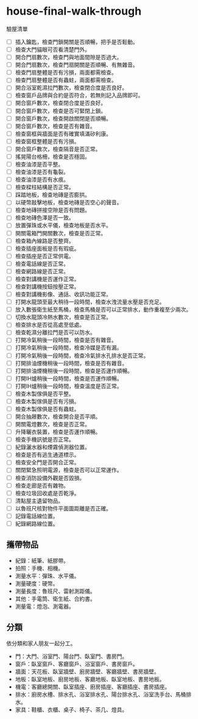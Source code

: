 # house-final-walk-through

驗屋清單

- [ ] 插入鑰匙，檢查門鎖開關是否順暢，把手是否鬆動。
- [ ] 檢查大門貓眼可否看清楚門外。
- [ ] 開合門扇數次，檢查門與地面間隙是否過大。
- [ ] 開合門扇數次，檢查門扇開關是否順暢、有無雜音。
- [ ] 檢查門扇整體是否有污損，兩面都需檢查。
- [ ] 檢查門扇整體是否有蟲蛀，兩面都需檢查。
- [ ] 開合浴室乾濕拉門數次，檢查閉合度是否良好。
- [ ] 檢查窗戶品牌與合約是否符合，若無則記入品牌即可。
- [ ] 開合窗戶數次，檢查閉合度是否良好。
- [ ] 開合窗戶數次，檢查是否可緊閉上鎖。
- [ ] 開合窗戶數次，檢查開啟關閉是否順暢。
- [ ] 開合窗戶數次，檢查是否有雜音。
- [ ] 檢查窗框與牆面是否有確實填滿矽利康。
- [ ] 檢查窗框整體是否有污損。
- [ ] 開合窗戶數次，檢查隔音是否正常。
- [ ] 搖晃陽台格柵，檢查是否穩固。
- [ ] 檢查油漆是否平整。
- [ ] 檢查油漆是否有龜裂。
- [ ] 檢查油漆是否有水痕。
- [ ] 檢查樑柱結構是否正常。
- [ ] 踩踏地板，檢查地磚是否膨拱。
- [ ] 以硬幣敲擊地板，檢查地磚是否空心的聲音。
- [ ] 檢查地磚拼接空隙是否有問題。
- [ ] 檢查地磚色澤是否一致。
- [ ] 放置彈珠或水平儀，檢查地板是否水平。
- [ ] 開關電箱門開關數次，檢查是否正常。
- [ ] 檢查箱內線路是否整齊。
- [ ] 檢查插座面板是否有瑕疵。
- [ ] 檢查插座是否正常供電。
- [ ] 檢查電話線是否正常。
- [ ] 檢查網路線是否正常。
- [ ] 檢查對講機是否運作正常。
- [ ] 檢查對講機按鈕按壓正常。
- [ ] 檢查對講機影像、通話、收訊功能正常。
- [ ] 打開水龍頭至最大稍待一段時間，檢查水洩流量水壓是否充足。
- [ ] 放入數張衛生紙至馬桶，檢查馬桶是否可以正常排水，動作重複至少兩次。
- [ ] 切換水龍頭冷熱水數次，檢查是否正常。
- [ ] 檢查排水是否從高處至低處。
- [ ] 檢查乾濕分離拉門是否可以防水。
- [ ] 打開冷氣稍後一段時間，檢查是否有雜音。
- [ ] 打開冷氣稍後一段時間，檢查冷媒是否有漏。
- [ ] 打開冷氣稍後一段時間，檢查冷氣排水孔排水是否正常。
- [ ] 打開排油煙機稍後一段時間，檢查是否有雜音。
- [ ] 打開排油煙機稍後一段時間，檢查是否運作順暢。
- [ ] 打開IH爐稍後一段時間，檢查是否運作順暢。
- [ ] 打開IH爐稍後一段時間，檢查溫度是否正常。
- [ ] 檢查木製傢俱是否平整。
- [ ] 檢查木製傢俱是否有污損。
- [ ] 檢查木製傢俱是否有蟲蛀。
- [ ] 開合抽屜數次，檢查開合是否平順。
- [ ] 開關電燈數次，檢查是否正常。
- [ ] 升降曬衣裝置，檢查是否運作順暢。
- [ ] 檢查手機訊號是否正常。
- [ ] 紀錄灑水器和煙霧偵測器位置。
- [ ] 檢查是否有逃生通道標示。
- [ ] 檢查安全門是否開合正常。
- [ ] 關閉緊急照明電源，檢查是否可以正常運作。
- [ ] 檢查消防設備外觀是否毀損。
- [ ] 檢查走廊是否有雜物。
- [ ] 檢查垃圾回收處是否乾淨。
- [ ] 清點屋主遺留物品。
- [ ] 以魯班尺核對物件平面圖距離是否正確。
- [ ] 記錄電話線位置。
- [ ] 紀錄網路線位置。

## 攜帶物品

- 紀錄：紙筆、紙膠帶。
- 拍照：手機、相機。
- 測量水平：彈珠、水平儀。
- 測量硬度：硬幣。
- 測量長度：魯班尺、雷射測距儀。
- 其他：手電筒、衛生紙、合約書。
- 測量電：燈泡、測電器。

## 分類

依分類和家人朋友一起分工。

- 門：大門、浴室門、陽台門、臥室門、書房門。
- 窗戶：臥室窗戶、客廳窗戶、浴室窗戶、書房窗戶。
- 牆面：天花板、臥室牆壁、廚房牆壁、客廳牆壁、書房牆壁。
- 地板：臥室地板、廚房地板、客廳地板、臥室地板、書房地板。
- 機電：客廳總開關、臥室插座、廚房插座、客廳插座、書房插座。
- 排水：廚房水槽、排水孔、浴室排水孔、陽台排水孔、浴室洗手台、馬桶排水。
- 家具：鞋櫃、衣櫃、桌子、椅子、茶几、燈具。
